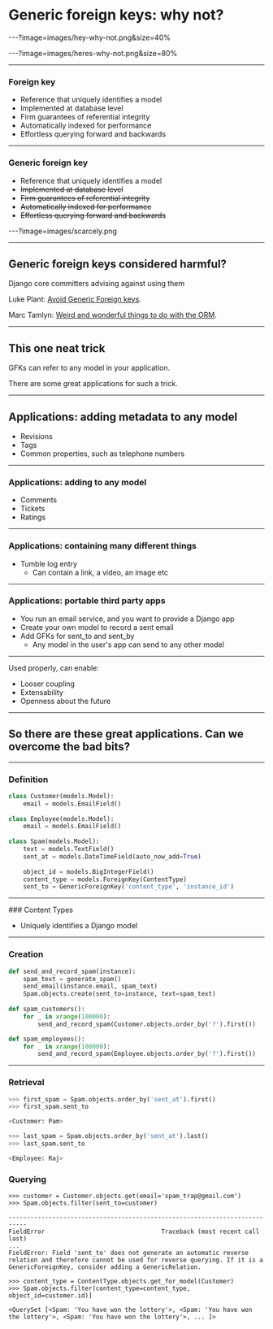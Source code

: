 # Generic foreign keys: why not?

---?image=images/hey-why-not.png&size=40%

---?image=images/heres-why-not.png&size=80%

---
### Foreign key
- Reference that uniquely identifies a model
- Implemented at database level
- Firm guarantees of referential integrity
- Automatically indexed for performance
- Effortless querying forward and backwards

---
### Generic foreign key
- Reference that uniquely identifies a model
- ~~Implemented at database level~~
- ~~Firm guarantees of referential integrity~~
- ~~Automatically indexed for performance~~
- ~~Effortless querying forward and backwards~~

---?image=images/scarcely.png

---
## Generic foreign keys considered harmful?
Django core committers advising against using them

Luke Plant: <a href="https://lukeplant.me.uk/blog/posts/avoid-django-genericforeignkey/" target="_blank">Avoid Generic Foreign keys</a>.

Marc Tamlyn: <a href="https://www.youtube.com/watch?v=aDt4gu99_bE" target="_blank">Weird and wonderful things to do with the ORM</a>.

---
## This one neat trick

GFKs can refer to any model in your application.

There are some great applications for such a trick.

---
## Applications: adding metadata to any model
- Revisions
- Tags
- Common properties, such as telephone numbers

---
### Applications: adding to any model
- Comments
- Tickets
- Ratings

---
### Applications: containing many different things
- Tumble log entry
  - Can contain a link, a video, an image etc
  
---
### Applications: portable third party apps
- You run an email service, and you want to provide a Django app
- Create your own model to record a sent email
- Add GFKs for sent_to and sent_by
  - Any model in the user's app can send to any other model
  
---
Used properly, can enable:
- Looser coupling
- Extensability
- Openness about the future

---
## So there are these great applications. Can we overcome the bad bits?
---
### Definition
```py
class Customer(models.Model):
    email = models.EmailField()
   
class Employee(models.Model):
    email = models.EmailField()
    
class Spam(models.Model):
    text = models.TextField()
    sent_at = models.DateTimeField(auto_now_add=True)
    
    object_id = models.BigIntegerField()
    content_type = models.ForeignKey(ContentType)
    sent_to = GenericForeignKey('content_type', 'instance_id')
```
---
### Content Types
- Uniquely identifies a Django model
---
### Creation
```py
def send_and_record_spam(instance):
    spam_text = generate_spam()
    send_email(instance.email, spam_text)
    Spam.objects.create(sent_to=instance, text=spam_text)
    
def spam_customers():
    for _ in xrange(100000):
        send_and_record_spam(Customer.objects.order_by('?').first())

def spam_employees():
    for _ in xrange(100000):
        send_and_record_spam(Employee.objects.order_by('?').first())
```
---
### Retrieval
```py
>>> first_spam = Spam.objects.order_by('sent_at').first()
>>> first_spam.sent_to

<Customer: Pam>

>>> last_spam = Spam.objects.order_by('sent_at').last()
>>> last_spam.sent_to

<Employee: Raj>
```
### Querying
```
>>> customer = Customer.objects.get(email='spam_trap@gmail.com')
>>> Spam.objects.filter(sent_to=customer)

---------------------------------------------------------------------------
FieldError                                Traceback (most recent call last)
...
FieldError: Field 'sent_to' does not generate an automatic reverse relation and therefore cannot be used for reverse querying. If it is a GenericForeignKey, consider adding a GenericRelation.

>>> content_type = ContentType.objects.get_for_model(Customer)
>>> Spam.objects.filter(content_type=content_type, object_id=customer.id)]

<QuerySet [<Spam: 'You have won the lottery'>, <Spam: 'You have won the lottery'>, <Spam: 'You have won the lottery'>, ... ]>
```
